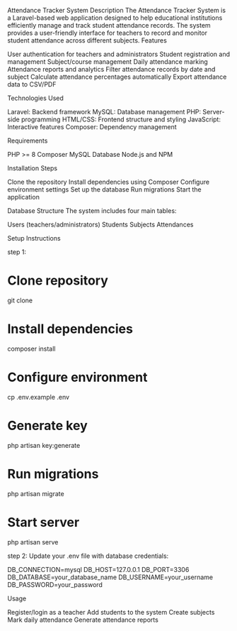 Attendance Tracker System
Description
The Attendance Tracker System is a Laravel-based web application designed to help educational institutions efficiently manage and track student attendance records. The system provides a user-friendly interface for teachers to record and monitor student attendance across different subjects.
Features

User authentication for teachers and administrators
Student registration and management
Subject/course management
Daily attendance marking
Attendance reports and analytics
Filter attendance records by date and subject
Calculate attendance percentages automatically
Export attendance data to CSV/PDF

Technologies Used

Laravel: Backend framework
MySQL: Database management
PHP: Server-side programming
HTML/CSS: Frontend structure and styling
JavaScript: Interactive features
Composer: Dependency management

Requirements

PHP >= 8
Composer
MySQL Database
Node.js and NPM

Installation Steps

Clone the repository
Install dependencies using Composer
Configure environment settings
Set up the database
Run migrations
Start the application

Database Structure
The system includes four main tables:

Users (teachers/administrators)
Students
Subjects
Attendances

Setup Instructions

step 1:

# Clone repository
git clone [<repository-url>](https://github.com/KaluarachchiVI/attendance.git)

# Install dependencies
composer install

# Configure environment
cp .env.example .env

# Generate key
php artisan key:generate

# Run migrations
php artisan migrate

# Start server
php artisan serve

step 2:
Update your .env file with database credentials:

DB_CONNECTION=mysql
DB_HOST=127.0.0.1
DB_PORT=3306
DB_DATABASE=your_database_name
DB_USERNAME=your_username
DB_PASSWORD=your_password

Usage

Register/login as a teacher
Add students to the system
Create subjects
Mark daily attendance
Generate attendance reports
